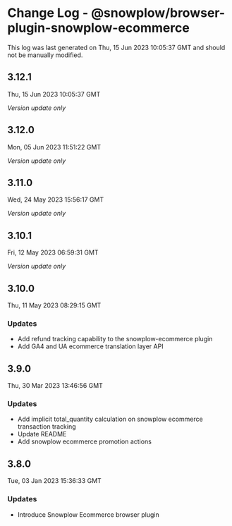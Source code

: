 # Change Log - @snowplow/browser-plugin-snowplow-ecommerce

This log was last generated on Thu, 15 Jun 2023 10:05:37 GMT and should not be manually modified.

## 3.12.1
Thu, 15 Jun 2023 10:05:37 GMT

_Version update only_

## 3.12.0
Mon, 05 Jun 2023 11:51:22 GMT

_Version update only_

## 3.11.0
Wed, 24 May 2023 15:56:17 GMT

_Version update only_

## 3.10.1
Fri, 12 May 2023 06:59:31 GMT

_Version update only_

## 3.10.0
Thu, 11 May 2023 08:29:15 GMT

### Updates

- Add refund tracking capability to the snowplow-ecommerce plugin
- Add GA4 and UA ecommerce translation layer API

## 3.9.0
Thu, 30 Mar 2023 13:46:56 GMT

### Updates

- Add implicit total_quantity calculation on snowplow ecommerce transaction tracking
- Update README
- Add snowplow ecommerce promotion actions

## 3.8.0
Tue, 03 Jan 2023 15:36:33 GMT

### Updates

- Introduce Snowplow Ecommerce browser plugin

